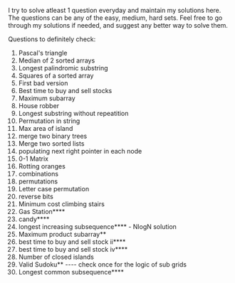 I try to solve atleast 1 question everyday and maintain my solutions here. The questions can be any of the easy, medium, hard sets.
Feel free to go through my solutions if needed, and suggest any better way to solve them.

Questions to definitely check:
1. Pascal's triangle
2. Median of 2 sorted arrays
3. Longest palindromic substring
4. Squares of a sorted array
5. First bad version
6. Best time to buy and sell stocks
7. Maximum subarray
8. House robber
9. Longest substring without repeatition
10. Permutation in string
11. Max area of island
12. merge two binary trees
13. Merge two sorted lists
14. populating next right pointer in each node
15. 0-1 Matrix
16. Rotting oranges
17. combinations
18. permutations
19. Letter case permutation
20. reverse bits
21. Minimum cost climbing stairs
22. Gas Station****
23. candy****
24. longest increasing subsequence**** - NlogN solution
25. Maximum product subarray**
26. best time to buy and sell stock ii****
27. best time to buy and sell stock iv****
28. Number of closed islands
29. Valid Sudoku** ---- check once for the logic of sub grids
30. Longest common subsequence****
